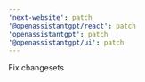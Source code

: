 ```yaml
---
'next-website': patch
'@openassistantgpt/react': patch
'openassistantgpt': patch
'@openassistantgpt/ui': patch
---
```


Fix changesets
